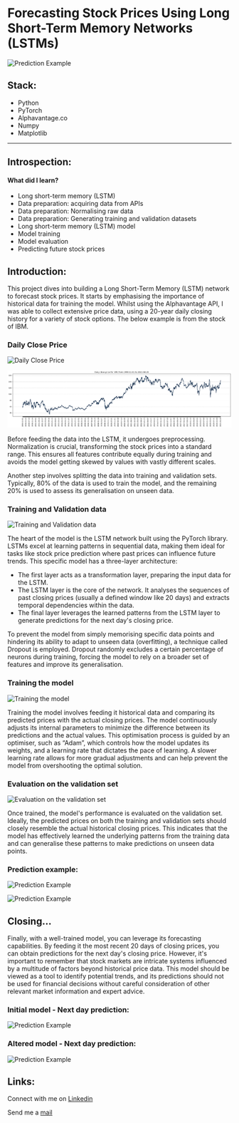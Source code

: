 # Forecasting Stock Prices Using Long Short-Term Memory Networks (LSTMs)

![Prediction Example]([images\predicted_next_day5.png] "Prediction Example")

## Stack:
* Python
* PyTorch
* Alphavantage.co
* Numpy
* Matplotlib
---
## Introspection:
#### What did I learn?
* Long short-term memory (LSTM)
* Data preparation: acquiring data from APIs
* Data preparation: Normalising raw data
* Data preparation: Generating training and validation datasets
* Long short-term memory (LSTM) model
* Model training
* Model evaluation
* Predicting future stock prices

## Introduction:

This project dives into building a Long Short-Term Memory (LSTM) network to forecast stock prices. It starts by emphasising the importance of historical data for training the model. Whilst using the Alphavantage API, I was able to collect extensive price data, using a 20-year daily closing history for a variety of stock options. The below example is from the stock of IBM.
### Daily Close Price
![Daily Close Price]([images\Figure_1_Daily_close_price.png] "Daily Close Price")

![Daily Close Price](https://github.com/AlphaVantageSupport/time-series-forecasting-pytorch/raw/main/static/figure01-history-price.png "Daily Close Price")

Before feeding the data into the LSTM, it undergoes preprocessing. Normalization is crucial, transforming the stock prices into a standard range. This ensures all features contribute equally during training and avoids the model getting skewed by values with vastly different scales.

Another step involves splitting the data into training and validation sets. Typically, 80% of the data is used to train the model, and the remaining 20% is used to assess its generalisation on unseen data.

### Training and Validation data
![Training and Validation data]([images\Figure_2_Training_Data.png] "Training and Validation data")

The heart of the model is the LSTM network built using the PyTorch library. LSTMs excel at learning patterns in sequential data, making them ideal for tasks like stock price prediction where past prices can influence future trends. This specific model has a three-layer architecture:
* The first layer acts as a transformation layer, preparing the input data for the LSTM.
* The LSTM layer is the core of the network. It analyses the sequences of past closing prices (usually a defined window like 20 days) and extracts temporal dependencies within the data.
* The final layer leverages the learned patterns from the LSTM layer to generate predictions for the next day's closing price.

To prevent the model from simply memorising specific data points and hindering its ability to adapt to unseen data (overfitting), a technique called Dropout is employed. Dropout randomly excludes a certain percentage of neurons during training, forcing the model to rely on a broader set of features and improve its generalisation.

### Training the model
![Training the model]([images\training.png] "Training the model")

Training the model involves feeding it historical data and comparing its predicted prices with the actual closing prices. The model continuously adjusts its internal parameters to minimize the difference between its predictions and the actual values. This optimisation process is guided by an optimiser, such as “Adam”, which controls how the model updates its weights, and a learning rate that dictates the pace of learning. A slower learning rate allows for more gradual adjustments and can help prevent the model from overshooting the optimal solution.

### Evaluation on the validation set
![Evaluation on the validation set]([images\Prediction1B.png] "Evaluation on the validation set")

Once trained, the model's performance is evaluated on the validation set. Ideally, the predicted prices on both the training and validation sets should closely resemble the actual historical closing prices. This indicates that the model has effectively learned the underlying patterns from the training data and can generalise these patterns to make predictions on unseen data points.

### Prediction example:
![Prediction Example]([images\Zoomed-prediction5a.png] "Prediction Example")

![Prediction Example]([images\Zoomed-prediction5b.png] "Prediction Example")

## Closing...
Finally, with a well-trained model, you can leverage its forecasting capabilities. By feeding it the most recent 20 days of closing prices, you can obtain predictions for the next day's closing price. However, it's important to remember that stock markets are intricate systems influenced by a multitude of factors beyond historical price data. This model should be viewed as a tool to identify potential trends, and its predictions should not be used for financial decisions without careful consideration of other relevant market information and expert advice.

### Initial model - Next day prediction:
![Prediction Example]([images\predicted_next_day3.png] "Prediction Example")

### Altered model - Next day prediction:
![Prediction Example]([images\predicted_next_day5.png] "Prediction Example")

## Links:
Connect with me on [Linkedin](https://www.linkedin.com/in/dan-grout-430543167/)

Send me a [mail](mailto:dan.grout.architect@gmail.com)